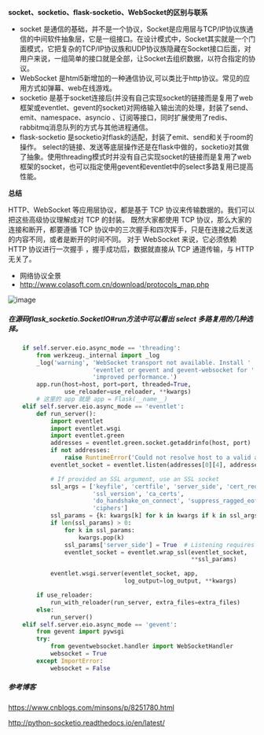 **socket、socketio、flask-socketio、WebSocket的区别与联系**

- socket 是通信的基础，并不是一个协议，Socket是应用层与TCP/IP协议族通信的中间软件抽象层，它是一组接口。在设计模式中，Socket其实就是一个门面模式，它把复杂的TCP/IP协议族和UDP协议族隐藏在Socket接口后面，对用户来说，一组简单的接口就是全部，让Socket去组织数据，以符合指定的协议。
- WebSocket 是html5新增加的一种通信协议,可以类比于http协议。常见的应用方式如弹幕、web在线游戏。
- socketio 是基于socket连接后(并没有自己实现socket的链接而是复用了web框架或eventlet、gevent的socket)对网络输入输出流的处理，封装了send、emit、namespace、asyncio 、订阅等接口，同时扩展使用了redis、rabbitmq消息队列的方式与其他进程通信。
- flask-socketio 是socketio对flask的适配，封装了emit、send和关于room的操作。
select的链接、发送等底层操作还是在flask中做的，socketio对其做了抽象。使用threading模式时并没有自己实现socket的链接而是复用了web框架的socket，也可以指定使用gevent和eventlet中的select多路复用已提高性能。

**总结**

HTTP、WebSocket 等应用层协议，都是基于 TCP 协议来传输数据的。我们可以把这些高级协议理解成对 TCP 的封装。
既然大家都使用 TCP 协议，那么大家的连接和断开，都要遵循 TCP 协议中的三次握手和四次挥手，只是在连接之后发送的内容不同，或者是断开的时间不同。
对于 WebSocket 来说，它必须依赖 HTTP 协议进行一次握手 ，握手成功后，数据就直接从 TCP 通道传输，与 HTTP 无关了。


                    
- 网络协议全景
- http://www.colasoft.com.cn/download/protocols_map.php

![image](https://blog.zengrong.net/uploads/2014/12/TCP-IP.gif)

##### 在源码flask_socketio.SocketIO#run方法中可以看出 select 多路复用的几种选择。
```python
    if self.server.eio.async_mode == 'threading':
        from werkzeug._internal import _log
        _log('warning', 'WebSocket transport not available. Install '
                        'eventlet or gevent and gevent-websocket for '
                        'improved performance.')
        app.run(host=host, port=port, threaded=True,
                use_reloader=use_reloader, **kwargs)
        # 这里的 app 就是 app = Flask(__name__)
    elif self.server.eio.async_mode == 'eventlet':
        def run_server():
            import eventlet
            import eventlet.wsgi
            import eventlet.green
            addresses = eventlet.green.socket.getaddrinfo(host, port)
            if not addresses:
                raise RuntimeError('Could not resolve host to a valid address')
            eventlet_socket = eventlet.listen(addresses[0][4], addresses[0][0])

            # If provided an SSL argument, use an SSL socket
            ssl_args = ['keyfile', 'certfile', 'server_side', 'cert_reqs',
                        'ssl_version', 'ca_certs',
                        'do_handshake_on_connect', 'suppress_ragged_eofs',
                        'ciphers']
            ssl_params = {k: kwargs[k] for k in kwargs if k in ssl_args}
            if len(ssl_params) > 0:
                for k in ssl_params:
                    kwargs.pop(k)
                ssl_params['server_side'] = True  # Listening requires true
                eventlet_socket = eventlet.wrap_ssl(eventlet_socket,
                                                    **ssl_params)

            eventlet.wsgi.server(eventlet_socket, app,
                                 log_output=log_output, **kwargs)

        if use_reloader:
            run_with_reloader(run_server, extra_files=extra_files)
        else:
            run_server()
    elif self.server.eio.async_mode == 'gevent':
        from gevent import pywsgi
        try:
            from geventwebsocket.handler import WebSocketHandler
            websocket = True
        except ImportError:
            websocket = False
```

##### 参考博客
https://www.cnblogs.com/minsons/p/8251780.html

http://python-socketio.readthedocs.io/en/latest/